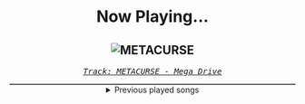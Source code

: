 <div align="center"> 
<h1>Now Playing...</h1>

![METACURSE](https://i.scdn.co/image/ab67616d00001e024b6e820898b815743bb147e5)
--
_<samp><a href="https://open.spotify.com/track/1TKq9oHSlaiulZdfRGPC54">Track: METACURSE - Mega Drive</a></samp>_

<div style="border: 1px #4B5054 solid"></div>
<details>
  <summary>
    Previous played songs
  </summary>
  <table>
    <thead>
      <tr>
        <th>
          Artist
        </th>
        <th>
          Song
        </th>
        <th>
          Link
        </th>
      </tr>
    </thead>
    <tbody>
      <tr><td>Mega Drive</td><td>METACURSE</td><td><a href="https://open.spotify.com/track/1TKq9oHSlaiulZdfRGPC54">https://open.spotify.com/track/1TKq9oHSlaiulZdfRGPC54</a></td></tr><tr><td>Mega Drive</td><td>Ctrl Alt Dissonance</td><td><a href="https://open.spotify.com/track/6gV6kW26b5IVuMmibVp95R">https://open.spotify.com/track/6gV6kW26b5IVuMmibVp95R</a></td></tr><tr><td>Mega Drive</td><td>Mnemonic Head Trip</td><td><a href="https://open.spotify.com/track/2wq9h1TteKkPinjgseNjIt">https://open.spotify.com/track/2wq9h1TteKkPinjgseNjIt</a></td></tr><tr><td>Mega Drive</td><td>Orion</td><td><a href="https://open.spotify.com/track/543ttApxDiLgT3aCzcQ5yI">https://open.spotify.com/track/543ttApxDiLgT3aCzcQ5yI</a></td></tr><tr><td>The Plague</td><td>Predator</td><td><a href="https://open.spotify.com/track/4L1QqtNzFWMCsivSeGoh2b">https://open.spotify.com/track/4L1QqtNzFWMCsivSeGoh2b</a></td></tr><tr><td>Battlejuice</td><td>In The Dark</td><td><a href="https://open.spotify.com/track/1zUHAIMH96u5aQbh7tKKnO">https://open.spotify.com/track/1zUHAIMH96u5aQbh7tKKnO</a></td></tr><tr><td>Toronto Is Broken</td><td>Euphoria (feat. REEBZ)</td><td><a href="https://open.spotify.com/track/0r395Oku5fnv877CS9Yuiy">https://open.spotify.com/track/0r395Oku5fnv877CS9Yuiy</a></td></tr><tr><td>Daedric</td><td>Titan</td><td><a href="https://open.spotify.com/track/30jc48WdfnRUTw3ByI4JJ4">https://open.spotify.com/track/30jc48WdfnRUTw3ByI4JJ4</a></td></tr><tr><td>Circle of Dust</td><td>Deviate - Kodeseven Remix</td><td><a href="https://open.spotify.com/track/2F9TBYzl83Oss7gyJdKa66">https://open.spotify.com/track/2F9TBYzl83Oss7gyJdKa66</a></td></tr><tr><td>Daedric</td><td>Titan</td><td><a href="https://open.spotify.com/track/30jc48WdfnRUTw3ByI4JJ4">https://open.spotify.com/track/30jc48WdfnRUTw3ByI4JJ4</a></td></tr><tr><td>Circle of Dust</td><td>Deviate - Kodeseven Remix</td><td><a href="https://open.spotify.com/track/2F9TBYzl83Oss7gyJdKa66">https://open.spotify.com/track/2F9TBYzl83Oss7gyJdKa66</a></td></tr><tr><td>Morgana</td><td>Agressionsblues</td><td><a href="https://open.spotify.com/track/5Ay5LJV3v3ATLYp30GaYJQ">https://open.spotify.com/track/5Ay5LJV3v3ATLYp30GaYJQ</a></td></tr><tr><td>Morgana</td><td>Agressionsblues</td><td><a href="https://open.spotify.com/track/5Ay5LJV3v3ATLYp30GaYJQ">https://open.spotify.com/track/5Ay5LJV3v3ATLYp30GaYJQ</a></td></tr><tr><td>Morgana</td><td>Agressionsblues</td><td><a href="https://open.spotify.com/track/5Ay5LJV3v3ATLYp30GaYJQ">https://open.spotify.com/track/5Ay5LJV3v3ATLYp30GaYJQ</a></td></tr><tr><td>Morgana</td><td>Agressionsblues</td><td><a href="https://open.spotify.com/track/5Ay5LJV3v3ATLYp30GaYJQ">https://open.spotify.com/track/5Ay5LJV3v3ATLYp30GaYJQ</a></td></tr><tr><td>Morgana</td><td>Agressionsblues</td><td><a href="https://open.spotify.com/track/5Ay5LJV3v3ATLYp30GaYJQ">https://open.spotify.com/track/5Ay5LJV3v3ATLYp30GaYJQ</a></td></tr><tr><td>DEATHPHONK</td><td>METAL BRAZILIAN PHONK</td><td><a href="https://open.spotify.com/track/4HN5D24toedkL5wuP7l8s0">https://open.spotify.com/track/4HN5D24toedkL5wuP7l8s0</a></td></tr><tr><td>DEATHPHONK</td><td>METAL BRAZILIAN PHONK</td><td><a href="https://open.spotify.com/track/4HN5D24toedkL5wuP7l8s0">https://open.spotify.com/track/4HN5D24toedkL5wuP7l8s0</a></td></tr><tr><td>DEATHPHONK</td><td>METAL BRAZILIAN PHONK</td><td><a href="https://open.spotify.com/track/4HN5D24toedkL5wuP7l8s0">https://open.spotify.com/track/4HN5D24toedkL5wuP7l8s0</a></td></tr><tr><td>DEATHPHONK</td><td>METAL BRAZILIAN PHONK</td><td><a href="https://open.spotify.com/track/4HN5D24toedkL5wuP7l8s0">https://open.spotify.com/track/4HN5D24toedkL5wuP7l8s0</a></td></tr>
    </tbody>
  </table>
</details>

</div>
